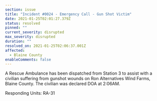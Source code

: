 ```yaml
---
section: issue
title: "Incident #0024 - Emergency Call - Gun Shot Victim"
date: 2021-01-25T02:01:27.379Z
status: resolved
pinned: ""
current_severity: disrupted
max_severity: disrupted
duration: ""
resolved_on: 2021-01-25T02:06:37.001Z
affected:
  - Blaine County
enableComments: false
---
```

A Rescue Ambulance has been dispatched from Station 3 to assist with a civilian suffering from gunshot wounds on Ron Alternatives Wind Farms, Blaine County. The civilian was declared DOA at 2:06AM. 

Responding Units: RA-31